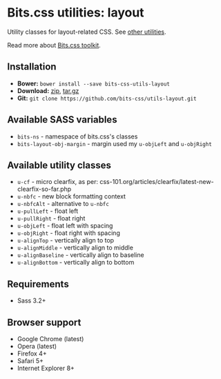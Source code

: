 # Bits.css utilities: layout

Utility classes for layout-related CSS. See [other utilities](https://github.com/bits-css/utils).

Read more about [Bits.css toolkit](https://github.com/bits-css/bits.css).

## Installation

* __Bower:__ `bower install --save bits-css-utils-layout`
* __Download:__ [zip](https://github.com/bits-css/utils-layout/zipball/master), [tar.gz](https://github.com/bits-css/utils-layout/tarball/master)
* __Git:__ `git clone https://github.com/bits-css/utils-layout.git`

## Available SASS variables

* `bits-ns` - namespace of bits.css's classes
* `bits-layout-obj-margin` - margin used my `u-objLeft` and `u-objRight`

## Available utility classes

* `u-cf` - micro clearfix, as per: css-101.org/articles/clearfix/latest-new-clearfix-so-far.php
* `u-nbfc` - new block formatting context
* `u-nbfcAlt` - alternative to `u-nbfc`
* `u-pullLeft` - float left
* `u-pullRight` - float right
* `u-objLeft` - float left with spacing
* `u-objRight` - float right with spacing
* `u-alignTop` - vertically align to top
* `u-alignMiddle` - vertically align to middle
* `u-alignBaseline` - vertically align to baseline
* `u-alignBottom` - vertically align to bottom

## Requirements

* Sass 3.2+

## Browser support

* Google Chrome (latest)
* Opera (latest)
* Firefox 4+
* Safari 5+
* Internet Explorer 8+
